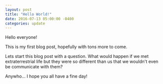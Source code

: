 ```yaml
---
layout: post
title: "Hello World!"
date: 2016-07-13 05:00:00 -0400
categories: update
---
```


Hello everyone!

This is my first blog post, hopefully with tons more to come.

Lets start this blog post with a question. What would happen if we met extraterrestrial life but they were so different than us that we wouldn't even be communicate with them?

Anywho... I hope you all have a fine day!